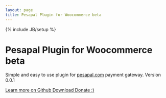 ```yaml
---
layout: page
title: Pesapal Plugin for Woocommerce beta
---
```

{% include JB/setup %}

<div class="hero-unit">
  <h1>Pesapal Plugin for Woocommerce beta</h1>
  <p>Simple and easy to use plugin for <a href="http://pesapal.com">pesapal.com</a> payment gateway. Version 0.0.1</p>
  <p>
    <a class="btn btn-primary btn-large" href="https://github.com/Jakeii/woocommerce-pesapal">
      Learn more on Github <span class="icon-right-circled"></span>
    </a>
    <a class="btn btn-success btn-large" href="https://github.com/Jakeii/woocommerce-pesapal/archive/master.zip">
      Download <span class="icon-download"></span>
    </a>
    <a id="donatePesapal" class="btn btn-warning btn-large" href="#">Donate :)</a>
  </p>
  <div class="row"></div>
  <div id="donateForm" class="well span6" style="display:none;">
    <h2>Donate</h2>
    <p class="lead">Thank you very much for donating!</p>
    <form class="form-horizontal" method="post" action="http://pesapal.donate.bodhi.io">
      <div class="control-group">
        <label class="control-label" for="inputEmail">Email</label>
        <div class="controls">
          <input name="email" type="text" id="inputEmail" placeholder="Email" />
        </div>
      </div>
      <div class="control-group">
        <label class="control-label" for="inputAmount">Amount</label>
        <div class="controls">
          <input name="amount" id="inputAmount" placeholder="Amount" class="span2" />
          <select name="currency" id="inputCurrency" class="span1" style="margin-left: 16px;">
            <option value="KES" selected="true">KES</option>
            <option value="USD">USD</option>
          </select>
        </div>
      </div>
      <button type="submit" class="btn btn-primary btn-large btn-block">Donate</button>
    </form>
  </div>
  <!-- <p>
       <a class="btn btn-info btn-small">
      Donate with mPesa/pesapal <span class="icon-credit-card"></span>
    </a>
    <a class="btn btn-info btn-small">
      Donate with Paypal <span class="icon-credit-card"></span>
    </a>
  </p> -->
</div>


